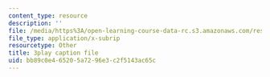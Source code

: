 ```yaml
---
content_type: resource
description: ''
file: /media/https%3A/open-learning-course-data-rc.s3.amazonaws.com/res-10-s95-physics-of-covid-19-transmission-fall-2020/bb89c0e465205a7296e3c2f5143ac65c_wfLISAzXYns.vtt
file_type: application/x-subrip
resourcetype: Other
title: 3play caption file
uid: bb89c0e4-6520-5a72-96e3-c2f5143ac65c
---
```

